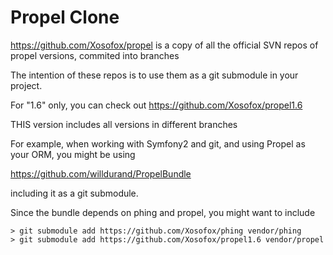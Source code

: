 Propel Clone
============

https://github.com/Xosofox/propel is a copy of all the official SVN repos of propel versions, commited into branches

The intention of these repos is to use them as a git submodule in your project.

For "1.6" only, you can check out 
https://github.com/Xosofox/propel1.6

THIS version includes all versions in different branches




For example, when working with Symfony2 and git, and using Propel as your ORM, you might be using

https://github.com/willdurand/PropelBundle

including it as a git submodule.

Since the bundle depends on phing and propel, you might want to include

    > git submodule add https://github.com/Xosofox/phing vendor/phing
    > git submodule add https://github.com/Xosofox/propel1.6 vendor/propel
